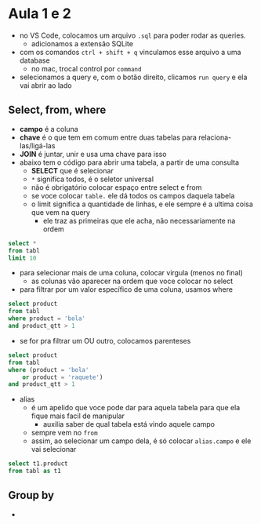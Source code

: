 # Aula 1 e 2

- no VS Code, colocamos um arquivo `.sql` para poder rodar as queries.
    - adicionamos a extensão SQLite
- com os comandos `ctrl + shift + q` vinculamos esse arquivo a uma database
    - no mac, trocal control por `command`
- selecionamos a query e, com o botão direito, clicamos `run query` e ela vai abrir ao lado

## Select, from, where

- **campo** é a coluna
- **chave** é o que tem em comum entre duas tabelas para relaciona-las/ligá-las
- **JOIN** é juntar, unir e usa uma chave para isso
- abaixo tem o código para abrir uma tabela, a partir de uma consulta
    - **SELECT** que é selecionar
    - `*` significa todos, é o seletor universal
    - não é obrigatório colocar espaço entre select e from
    - se voce colocar `table.` ele dá todos os campos daquela tabela
    - o limit significa a quantidade de linhas, e ele sempre é a ultima coisa que vem na query
        - ele traz as primeiras que ele acha, não necessariamente na ordem
```sql
select *
from tabl
limit 10
```
- para selecionar mais de uma coluna, colocar virgula (menos no final)
    - as colunas vão aparecer na ordem que voce colocar no select
- para filtrar por um valor específico de uma coluna, usamos where
```sql
select product
from tabl
where product = 'bola'
and product_qtt > 1
```
- se for pra filtrar um OU outro, colocamos parenteses
```sql
select product
from tabl
where (product = 'bola'
    or product = 'raquete')
and product_qtt > 1
```
- alias
    - é um apelido que voce pode dar para aquela tabela para que ela fique mais facil de manipular
        - auxilia saber de qual tabela está vindo aquele campo
    - sempre vem no `from`
    - assim, ao selecionar um campo dela, é só colocar `alias.campo` e ele vai selecionar
```sql
select t1.product
from tabl as t1
```

## Group by

- 



